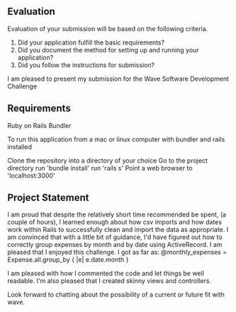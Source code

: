 ## Evaluation
Evaluation of your submission will be based on the following criteria. 

1. Did your application fulfill the basic requirements?
1. Did you document the method for setting up and running your application?
1. Did you follow the instructions for submission?

I am pleased to present my submission for the Wave Software Development Challenge

## Requirements

Ruby on Rails
Bundler

To run this application from a mac or linux computer with bundler and rails installed

Clone the repository into a directory of your choice
Go to the project directory
run 'bundle install'
run 'rails s'
Point a web browser to 'localhost:3000'

## Project Statement

I am proud that despite the relatively short time recommended be spent, (a couple of hours), I learned enough about how csv imports and how dates work within Rails to successfully clean and import the data as appropriate. I am convinced that with a little bit of guidance, I'd have figured out how to correctly group expenses by month and by date using ActiveRecord. I am pleased that I enjoyed this challenge. I got as far as:  @monthly_expenses = Expense.all.group_by { |e| e.date.month } 

I am pleased with how I commented the code and let things be well readable. I'm also pleased that I created skinny views and controllers.

Look forward to chatting about the possibility of a current or future fit with wave.
